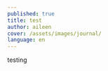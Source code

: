 ```yaml
---
published: true
title: test
author: aileen
cover: /assets/images/journal/
language: en
---
```


testing
